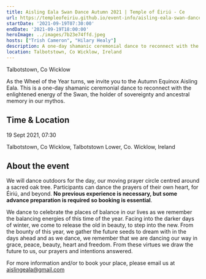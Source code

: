 ```yaml
---
title: Aisling Eala Swan Dance Autumn 2021 | Temple of Éiriú - Ce
url: https://templeofeiriu.github.io/event-info/aisling-eala-swan-dance-autumn-2021
startDate: '2021-09-19T07:30:00'
endDate: '2021-09-19T18:00:00'
heroImage: ../images/7b23e74ffd.jpeg
hosts: ["Trish Cameron", "Hilary Healy"]
description: A one-day shamanic ceremonial dance to reconnect with the enlightened energy of the Swan, the holder of sovereignty and ancestral memory in our mythos.
location: Talbotstown, Co Wicklow, Ireland
---
```


Talbotstown, Co Wicklow

As the Wheel of the Year turns, we invite you to the Autumn Equinox Aisling Eala. This is a one-day shamanic ceremonial dance to reconnect with the enlightened energy of the Swan, the holder of sovereignty and ancestral memory in our mythos.

Time & Location
---------------

19 Sept 2021, 07:30

Talbotstown, Co Wicklow, Talbotstown Lower, Co. Wicklow, Ireland

About the event
---------------

We will dance outdoors for the day, our moving prayer circle centred around a sacred oak tree. Participants can dance the prayers of their own heart, for Éiriú, and beyond. **No previous experience is necessary, but some advance preparation is required so booking is essential**.

We dance to celebrate the places of balance in our lives as we remember the balancing energies of this time of the year. Facing into the darker days of winter, we come to release the old in beauty, to step into the new. From the bounty of this year, we gather the future seeds to dream with in the days ahead and as we dance, we remember that we are dancing our way in grace, peace, beauty, heart and freedom. From these virtues we draw the future to us, our prayers and intentions answered.

For more information and/or to book your place, please email us at aislingeala@gmail.com
